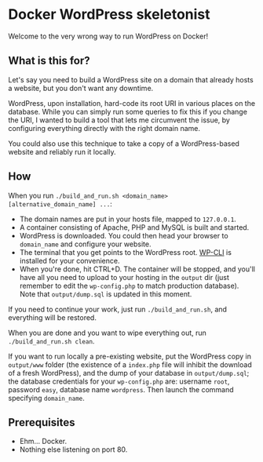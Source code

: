 # Docker WordPress skeletonist

Welcome to the very wrong way to run WordPress on Docker!


## What is this for?

Let's say you need to build a WordPress site on a domain that already hosts a website, but you don't want any downtime.

WordPress, upon installation, hard-code its root URI in various places on the database. While you can simply run some queries to fix this if you change the URI, I wanted to build a tool that lets me circumvent the issue, by configuring everything directly with the right domain name.

You could also use this technique to take a copy of a WordPress-based website and reliably run it locally.


## How

When you run `./build_and_run.sh <domain_name> [alternative_domain_name] ...`:

* The domain names are put in your hosts file, mapped to `127.0.0.1`.
* A container consisting of Apache, PHP and MySQL is built and started.
* WordPress is downloaded. You could then head your browser to `domain_name` and configure your website.
* The terminal that you get points to the WordPress root. [WP-CLI](http://wp-cli.org/) is installed for your convenience.
* When you're done, hit CTRL+D. The container will be stopped, and you'll have all you need to upload to your hosting in the `output` dir (just remember to edit the `wp-config.php` to match production database). Note that `output/dump.sql` is updated in this moment.

If you need to continue your work, just run `./build_and_run.sh`, and everything will be restored.

When you are done and you want to wipe everything out, run `./build_and_run.sh clean`.

If you want to run locally a pre-existing website, put the WordPress copy in `output/www` folder (the existence of a `index.php` file will inhibit the download of a fresh WordPress), and the dump of your database in `output/dump.sql`; the database credentials for your `wp-config.php` are: username `root`, password `easy`, database name `wordpress`. Then launch the command specifying `domain_name`.


## Prerequisites

* Ehm... Docker.
* Nothing else listening on port 80.
